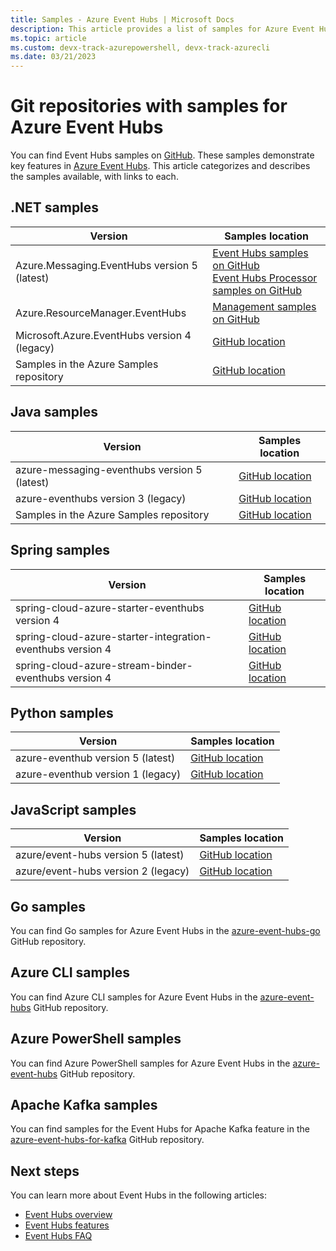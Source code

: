```yaml
---
title: Samples - Azure Event Hubs | Microsoft Docs
description: This article provides a list of samples for Azure Event Hubs that are on GitHub.  
ms.topic: article
ms.custom: devx-track-azurepowershell, devx-track-azurecli
ms.date: 03/21/2023 
---
```


# Git repositories with samples for Azure Event Hubs 
You can find Event Hubs samples on [GitHub](https://github.com/Azure/azure-event-hubs/tree/master/samples). These samples demonstrate key features in [Azure Event Hubs](./index.yml). This article categorizes and describes the samples available, with links to each.

## .NET samples

| Version | Samples location |
| ------- | ---------------- | 
| Azure.Messaging.EventHubs version 5 (latest) | [Event Hubs samples on GitHub](https://github.com/Azure/azure-sdk-for-net/tree/master/sdk/eventhub/Azure.Messaging.EventHubs/samples)<br/>[Event Hubs Processor samples on GitHub](https://github.com/Azure/azure-sdk-for-net/tree/master/sdk/eventhub/Azure.Messaging.EventHubs.Processor/samples) | 
| Azure.ResourceManager.EventHubs | [Management samples on GitHub](https://github.com/Azure/azure-sdk-for-net/tree/main/sdk/eventhub/Azure.ResourceManager.EventHubs/samples) | 
| Microsoft.Azure.EventHubs version 4 (legacy) | [GitHub location](https://github.com/Azure/azure-event-hubs/tree/master/samples/DotNet/) |
| Samples in the Azure Samples repository | [GitHub location](https://github.com/orgs/Azure-Samples/repositories?q=event-hubs&type=all&language=c%23) |

## Java samples

| Version | Samples location |
| ------- | ---------------- | 
| azure-messaging-eventhubs version 5 (latest) | [GitHub location](https://github.com/Azure/azure-sdk-for-java/tree/master/sdk/eventhubs/azure-messaging-eventhubs/src/samples/java/com/azure/messaging/eventhubs) | 
| azure-eventhubs version 3 (legacy) | [GitHub location](https://github.com/Azure/azure-event-hubs/tree/master/samples/Java/) |
| Samples in the Azure Samples repository | [GitHub location](https://github.com/orgs/Azure-Samples/repositories?q=event-hubs&type=all&language=java) |

## Spring samples

| Version                                        | Samples location |
| ------- | ---------------- | 
| spring-cloud-azure-starter-eventhubs version 4 | [GitHub location](https://github.com/Azure-Samples/azure-spring-boot-samples/tree/spring-cloud-azure_v4.3.0/eventhubs/spring-cloud-azure-starter-eventhubs/eventhubs-client) | 
| spring-cloud-azure-starter-integration-eventhubs version 4 | [GitHub location](https://github.com/Azure-Samples/azure-spring-boot-samples/tree/spring-cloud-azure_v4.3.0/eventhubs/spring-cloud-azure-starter-integration-eventhubs/eventhubs-integration) |
| spring-cloud-azure-stream-binder-eventhubs version 4 | [GitHub location](https://github.com/Azure-Samples/azure-spring-boot-samples/tree/spring-cloud-azure_v4.3.0/eventhubs/spring-cloud-azure-stream-binder-eventhubs) |

## Python samples

| Version | Samples location |
| ------- | ---------------- | 
| azure-eventhub version 5 (latest) | [GitHub location](https://github.com/Azure/azure-sdk-for-python/tree/master/sdk/eventhub/azure-eventhub/samples) | 
| azure-eventhub version 1 (legacy) | [GitHub location](https://github.com/Azure/azure-sdk-for-python/tree/release/eventhub-v1/sdk/eventhub/azure-eventhubs/examples) |

## JavaScript samples

| Version | Samples location |
| ------- | ---------------- | 
| azure/event-hubs version 5 (latest) | [GitHub location](https://github.com/Azure/azure-sdk-for-js/tree/master/sdk/eventhub/event-hubs/samples) | 
| azure/event-hubs version 2 (legacy) | [GitHub location](https://github.com/Azure/azure-sdk-for-js/tree/%40azure/event-hubs_2.1.0/sdk/eventhub/event-hubs/samples) |


## Go samples
You can find Go samples for Azure Event Hubs in the [azure-event-hubs-go](https://github.com/Azure/azure-event-hubs-go/tree/master/_examples) GitHub repository.

## Azure CLI samples
You can find Azure CLI samples for Azure Event Hubs in the [azure-event-hubs](https://github.com/Azure/azure-event-hubs/tree/master/samples/Management/CLI) GitHub repository.

## Azure PowerShell samples
You can find Azure PowerShell samples for Azure Event Hubs in the [azure-event-hubs](https://github.com/Azure/azure-event-hubs/tree/master/samples/Management/PowerShell) GitHub repository.
 
## Apache Kafka samples
You can find samples for the Event Hubs for Apache Kafka feature in the [azure-event-hubs-for-kafka](https://github.com/Azure/azure-event-hubs-for-kafka) GitHub repository.

## Next steps
You can learn more about Event Hubs in the following articles:

- [Event Hubs overview](./event-hubs-about.md)
- [Event Hubs features](event-hubs-features.md)
- [Event Hubs FAQ](event-hubs-faq.yml)
